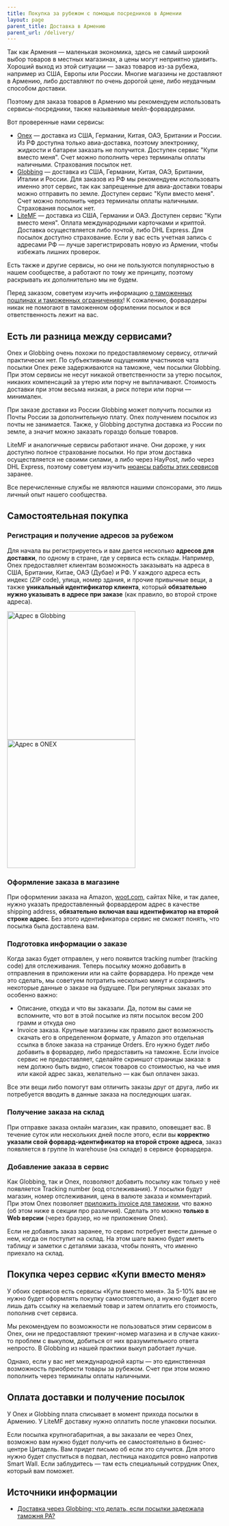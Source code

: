 ```yaml
---
title: Покупка за рубежом с помощью посредников в Армении
layout: page
parent_title: Доставка в Армению
parent_url: /delivery/
---
```


Так как Армения — маленькая экономика, здесь не самый широкий выбор товаров в местных магазинах, а цены могут неприятно
удивить. Хороший выход из этой ситуации — заказ товаров из-за рубежа, например из США, Европы или России. Многие магазины
не доставляют в Армению, либо доставляют по очень дорогой цене, либо неудачным способом доставки.

Поэтому для заказа товаров в Армению мы рекомендуем использовать сервисы-посредники, также называемые мейл-форвардерами.

Вот проверенные нами сервисы:

- [Onex](https://onex.am/en/) — доставка из США, Германии, Китая, ОАЭ, Британии и России. Из РФ доступна только авиа-доставка, поэтому электронику, жидкости и батареи заказать не получится. Доступен сервис "Купи вместо меня". Счет можно пополнить через терминалы оплаты наличными. Страхования посылок нет.
- [Globbing](https://globbing.am/en/) — доставка из США, Германии, Китая, ОАЭ, Британии, Италии и России. Для заказов из РФ мы рекомендуем использовать именно этот сервис, так как запрещенные для авиа-доставки товары можно отправить по земле. Доступен сервис "Купи вместо меня". Счет можно пополнить через терминалы оплаты наличными. Страхования посылок нет.
- [LiteMF](https://litemf.com/) — доставка из США, Германии и ОАЭ. Доступен сервис "Купи вместо меня". Оплата международными карточками и криптой. Доставка осуществляется либо почтой, либо DHL Express. Для посылок доступно страхование. Если у вас есть учетная запись с адресами РФ — лучше зарегистрировать новую из Армении, чтобы избежать лишних проверок.

Есть также и другие сервисы, но они не пользуются популярностью в нашем сообществе, а работают по тому же принципу, поэтому раскрывать их дополнительно мы не будем.

Перед заказом, советуем изучить информацию [о таможенных пошлинах и таможенных ограничениях](customs.md)! К сожалению, форвардеры никак не помогают в таможенном оформлении посылок и вся ответственность лежит на вас.

## Есть ли разница между сервисами?

Onex и Globbing очень похожи по предоставляемому сервису, отличий практически нет. По субъективным ощущениям участников
чата посылки Onex реже задерживаются на таможне, чем посылки Globbing. При этом сервисы не несут никакой ответственности
за утерю посылок, никаких компенсаций за утерю или порчу не выплачивают. Стоимость доставки при этом весьма низкая, а риск
потери или порчи — минимален.

При заказе доставки из России Globbing может получить посылки из Почты России за дополнительную плату. Onex получением посылок
из почты не занимается. Также, у Globbing доступна доставка из России по земле, а значит можно заказать гораздо больше товаров.

LiteMF и аналогичные сервисы работают иначе. Они дороже, у них доступно полное страхование посылки. Но при этом доставка
осуществляется не своими силами, а либо через HayPost, либо через DHL Express, поэтому советуем изучить
[нюансы работы этих сервисов](index.md#international) заранее.

Все перечисленные службы не являются нашими спонсорами, это лишь личный опыт нашего сообщества.

## Самостоятельная покупка

### Регистрация и получение адресов за рубежом

Для начала вы регистрируетесь и вам дается несколько **адресов для доставки**, по одному в стране, где у сервиса есть
склады. Например, Onex предоставляет клиентам возможность заказывать на адреса в США, Британии, Китае, ОАЭ (Дубае) и РФ.
У каждого адреса есть индекс (ZIP code), улица, номер здания, и прочие привычные вещи, а также
**уникальный идентификатор клиента**, который **обязательно нужно указывать в адресе при заказе**
(как правило, во второй строке адреса).

<img src="/files/address-globbing.png" alt="Адрес в Globbing" width="300"> <img src="/files/address-onex.png" alt="Адрес в ONEX" width="300">

### Оформление заказа в магазине

При оформлении заказа на Amazon, [woot.com](https://woot.com/), сайтах Nike, и так далее, нужно указать
предоставленный форвардером адрес в качестве shipping address, **обязательно включая ваш идентификатор на второй строке адрес**.
Без этого идентификатора сервис не сможет понять, что посылка была доставлена вам.

### Подготовка информации о заказе

Когда заказ будет отправлен, у него появится tracking number (tracking code) для отслеживания. Теперь посылку
можно добавить в отправления в приложении или на сайте форвардера. Но прежде чем это сделать, мы советуем потратить
несколько минут и сохранить некоторые данные о заказе на будущее. При регулярных заказах это особенно важно:

- Описание, откуда и что вы заказали. Да, потом вы сами не вспомните, что вот в этой посылке из пяти посылок весом 200 грамм и откуда оно
- Invoice заказа. Крупные магазины как правило дают возможность скачать его в определенном формате, у Amazon это отдельная ссылка
  в блоке заказа на странице Orders. Его нужно будет либо добавить в форвардер, либо предоставить на таможне. Если invoice сервис не
  предоставляет, сделайте скриншот страницы заказа: в нем должно быть видно, список товаров со стоимостью, на чье имя или какой адрес заказ,
  желательно — как был оплачен заказ.

Все эти вещи либо помогут вам отличить заказы друг от друга, либо их потребуется вводить в данные заказа на последующих шагах.

### Получение заказа на склад

При отправке заказа онлайн магазин, как правило, оповещает вас. В течение суток или нескольких дней
после этого, если вы **корректно указали свой форвард-идентификатор на второй строке адреса**, заказ появляется
в группе In warehouse (на складе) в сервисе форвардера.

### Добавление заказа в сервис

Как Globbing, так и Onex, позволяют добавить посылку как только у неё появляется Tracking number (код отслеживания).
У посылки будут магазин, номер отслеживания, цена в валюте заказа и комментарий. При этом Onex позволяет
[приложить invoice для таможни](customs.md), что важно (об этом ниже в секции про различия). Сделать это можно
**только в Web версии** (через браузер, но не приложение Onex).

Если не добавить заказ заранее, то сервис потребует внести данные о нем, когда он поступит на склад. На этом шаге
важно будет иметь таблицу и заметки с деталями заказа, чтобы понять, что именно приехало на склад.

## Покупка через сервис «Купи вместо меня»

У обоих сервисов есть сервисы «Купи вместо меня». За 5-10% вам не нужно будет оформлять покупку самостоятельно,
а нужно будет всего лишь дать ссылку на желаемый товар и затем оплатить его стоимость, пополнив счет сервиса.

Мы рекомендуем по возможности не пользоваться этим сервисом в Onex, они не предоставляют трекинг-номер магазина
и в случае каких-то проблем с выкупом, добиться от них вразумительного ответа непросто. В Globbing из нашей практики
выкуп работает лучше.

Однако, если у вас нет международной карты — это единственная возможность приобрести товары за рубежом. Счет при этом
можно пополнить через терминалы оплаты наличными.

## Оплата доставки и получение посылок

У Onex и Globbing плата списывает в момент прихода посылки в Армению. У LiteMF доставку нужно оплатить после упаковки посылки.

Если посылка крупногабаритная, а вы заказали ее через Onex, возможно вам нужно будет получить ее самостоятельно в
бизнес-центре Цитадель. Вам придет письмо об если это случится. Для этого нужно будет спуститься в подвал, лестница
находится ровно напротив Smart Wall. Если заблудитесь — там есть специальный сотрудник Onex, который вам поможет.

## Источники информации

- [Доставка через Globbing: что делать, если посылки задержала таможня РА?](https://www.notion.so/Globbing-d6883ca81dad447c9e337088f7284f0f)
